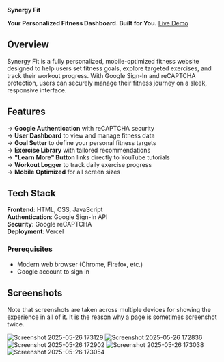 **Synergy Fit**

**Your Personalized Fitness Dashboard. Built for You.**
[Live Demo](https://synergy-fit.vercel.app/)

## Overview

Synergy Fit is a fully personalized, mobile-optimized fitness website designed to help users set fitness goals, explore targeted exercises, and track their workout progress. With Google Sign-In and reCAPTCHA protection, users can securely manage their fitness journey on a sleek, responsive interface.

## Features

-> **Google Authentication** with reCAPTCHA security    
-> **User Dashboard** to view and manage fitness data   
-> **Goal Setter** to define your personal fitness targets     
-> **Exercise Library** with tailored recommendations      
-> **"Learn More" Button** links directly to YouTube tutorials        
-> **Workout Logger** to track daily exercise progress       
-> **Mobile Optimized** for all screen sizes        

## Tech Stack

**Frontend**: HTML, CSS, JavaScript  
**Authentication**: Google Sign-In API  
**Security**: Google reCAPTCHA  
**Deployment**: Vercel

### Prerequisites

- Modern web browser (Chrome, Firefox, etc.)
- Google account to sign in

## Screenshots

Note that screenshots are taken across multiple devices for showing the experience in all of it. It is the reason why a page is sometimes screenshot twice.

![Screenshot 2025-05-26 173129](https://github.com/user-attachments/assets/33d8c8e2-4d78-4c65-998e-da74d771ff78)
![Screenshot 2025-05-26 172836](https://github.com/user-attachments/assets/55b6e802-e58b-412e-ac5c-2d7f24381f39)
![Screenshot 2025-05-26 172902](https://github.com/user-attachments/assets/63358587-a09a-4e25-a738-d9b936221741)
![Screenshot 2025-05-26 173038](https://github.com/user-attachments/assets/262240a2-d52e-41d1-88bc-fd71765e4d59)
![Screenshot 2025-05-26 173054](https://github.com/user-attachments/assets/16ddb7ee-3a71-460a-a00a-5444e47a4bed)
